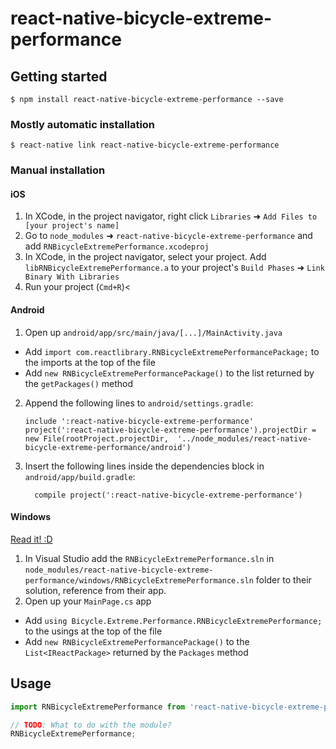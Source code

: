 
# react-native-bicycle-extreme-performance

## Getting started

`$ npm install react-native-bicycle-extreme-performance --save`

### Mostly automatic installation

`$ react-native link react-native-bicycle-extreme-performance`

### Manual installation


#### iOS

1. In XCode, in the project navigator, right click `Libraries` ➜ `Add Files to [your project's name]`
2. Go to `node_modules` ➜ `react-native-bicycle-extreme-performance` and add `RNBicycleExtremePerformance.xcodeproj`
3. In XCode, in the project navigator, select your project. Add `libRNBicycleExtremePerformance.a` to your project's `Build Phases` ➜ `Link Binary With Libraries`
4. Run your project (`Cmd+R`)<

#### Android

1. Open up `android/app/src/main/java/[...]/MainActivity.java`
  - Add `import com.reactlibrary.RNBicycleExtremePerformancePackage;` to the imports at the top of the file
  - Add `new RNBicycleExtremePerformancePackage()` to the list returned by the `getPackages()` method
2. Append the following lines to `android/settings.gradle`:
  	```
  	include ':react-native-bicycle-extreme-performance'
  	project(':react-native-bicycle-extreme-performance').projectDir = new File(rootProject.projectDir, 	'../node_modules/react-native-bicycle-extreme-performance/android')
  	```
3. Insert the following lines inside the dependencies block in `android/app/build.gradle`:
  	```
      compile project(':react-native-bicycle-extreme-performance')
  	```

#### Windows
[Read it! :D](https://github.com/ReactWindows/react-native)

1. In Visual Studio add the `RNBicycleExtremePerformance.sln` in `node_modules/react-native-bicycle-extreme-performance/windows/RNBicycleExtremePerformance.sln` folder to their solution, reference from their app.
2. Open up your `MainPage.cs` app
  - Add `using Bicycle.Extreme.Performance.RNBicycleExtremePerformance;` to the usings at the top of the file
  - Add `new RNBicycleExtremePerformancePackage()` to the `List<IReactPackage>` returned by the `Packages` method


## Usage
```javascript
import RNBicycleExtremePerformance from 'react-native-bicycle-extreme-performance';

// TODO: What to do with the module?
RNBicycleExtremePerformance;
```
  